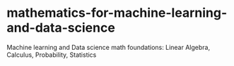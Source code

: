 # mathematics-for-machine-learning-and-data-science
Machine learning and Data science math foundations: Linear Algebra, Calculus, Probability, Statistics

